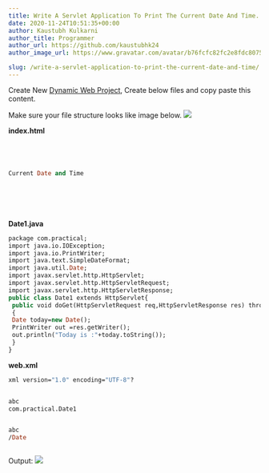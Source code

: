```yaml
---
title: Write A Servlet Application To Print The Current Date And Time.
date: 2020-11-24T10:51:35+00:00
author: Kaustubh Kulkarni
author_title: Programmer
author_url: https://github.com/kaustubhk24
author_image_url: https://www.gravatar.com/avatar/b76fcfc82fc2e8fdc8075636f1735f61?s=200

slug: /write-a-servlet-application-to-print-the-current-date-and-time/
---
```

Create New [Dynamic Web Project](https://en.wikipedia.org/wiki/Dynamic_web_page), Create below files and copy paste this content.

Make sure your file structure looks like image below.
![](http://blog.kaustubh.codes/imgs/wp-content/uploads/2020/11/image-22.png) 

**index.html**

```vb title="file.vb"




Current Date and Time







```

**Date1.java**

```vb title="file.vb"
package com.practical;
import java.io.IOException;
import java.io.PrintWriter;
import java.text.SimpleDateFormat;
import java.util.Date;
import javax.servlet.http.HttpServlet;
import javax.servlet.http.HttpServletRequest;
import javax.servlet.http.HttpServletResponse;
public class Date1 extends HttpServlet{
 public void doGet(HttpServletRequest req,HttpServletResponse res) throws IOException
 {
 Date today=new Date();
 PrintWriter out =res.getWriter();
 out.println("Today is :"+today.toString());
 }
}

```

**web.xml**

```vb title="file.vb"
xml version="1.0" encoding="UTF-8"?


abc
com.practical.Date1


abc
/Date



```

Output:
![](http://blog.kaustubh.codes/imgs/wp-content/uploads/2020/11/image-23.png) 